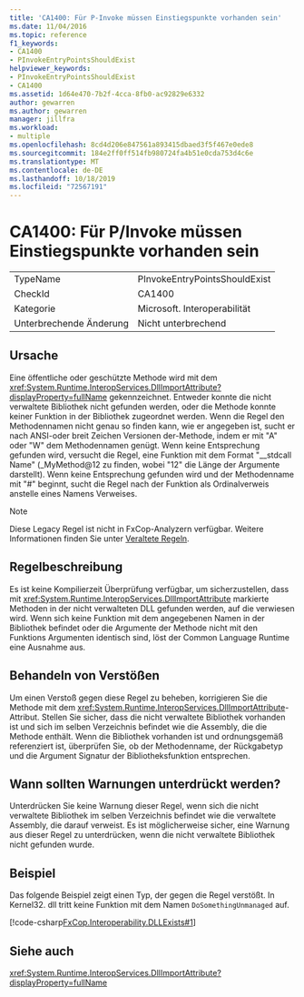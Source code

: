```yaml
---
title: 'CA1400: Für P-Invoke müssen Einstiegspunkte vorhanden sein'
ms.date: 11/04/2016
ms.topic: reference
f1_keywords:
- CA1400
- PInvokeEntryPointsShouldExist
helpviewer_keywords:
- PInvokeEntryPointsShouldExist
- CA1400
ms.assetid: 1d64e470-7b2f-4cca-8fb0-ac92829e6332
author: gewarren
ms.author: gewarren
manager: jillfra
ms.workload:
- multiple
ms.openlocfilehash: 8cd4d206e847561a893415dbaed3f5f467e0ede8
ms.sourcegitcommit: 184e2ff0ff514fb980724fa4b51e0cda753d4c6e
ms.translationtype: MT
ms.contentlocale: de-DE
ms.lasthandoff: 10/18/2019
ms.locfileid: "72567191"
---
```

# <a name="ca1400-pinvoke-entry-points-should-exist"></a>CA1400: Für P/Invoke müssen Einstiegspunkte vorhanden sein

|||
|-|-|
|TypeName|PInvokeEntryPointsShouldExist|
|CheckId|CA1400|
|Kategorie|Microsoft. Interoperabilität|
|Unterbrechende Änderung|Nicht unterbrechend|

## <a name="cause"></a>Ursache
Eine öffentliche oder geschützte Methode wird mit dem <xref:System.Runtime.InteropServices.DllImportAttribute?displayProperty=fullName> gekennzeichnet. Entweder konnte die nicht verwaltete Bibliothek nicht gefunden werden, oder die Methode konnte keiner Funktion in der Bibliothek zugeordnet werden. Wenn die Regel den Methodennamen nicht genau so finden kann, wie er angegeben ist, sucht er nach ANSI-oder breit Zeichen Versionen der-Methode, indem er mit "A" oder "W" dem Methodennamen genügt. Wenn keine Entsprechung gefunden wird, versucht die Regel, eine Funktion mit dem Format "__stdcall Name" (_MyMethod@12 zu finden, wobei "12" die Länge der Argumente darstellt). Wenn keine Entsprechung gefunden wird und der Methodenname mit "#" beginnt, sucht die Regel nach der Funktion als Ordinalverweis anstelle eines Namens Verweises.

> [!NOTE]
> Diese Legacy Regel ist nicht in FxCop-Analyzern verfügbar. Weitere Informationen finden Sie unter [Veraltete Regeln](fxcop-rule-port-status.md#deprecated-rules).

## <a name="rule-description"></a>Regelbeschreibung
Es ist keine Kompilierzeit Überprüfung verfügbar, um sicherzustellen, dass mit <xref:System.Runtime.InteropServices.DllImportAttribute> markierte Methoden in der nicht verwalteten DLL gefunden werden, auf die verwiesen wird. Wenn sich keine Funktion mit dem angegebenen Namen in der Bibliothek befindet oder die Argumente der Methode nicht mit den Funktions Argumenten identisch sind, löst der Common Language Runtime eine Ausnahme aus.

## <a name="how-to-fix-violations"></a>Behandeln von Verstößen
Um einen Verstoß gegen diese Regel zu beheben, korrigieren Sie die Methode mit dem <xref:System.Runtime.InteropServices.DllImportAttribute>-Attribut. Stellen Sie sicher, dass die nicht verwaltete Bibliothek vorhanden ist und sich im selben Verzeichnis befindet wie die Assembly, die die Methode enthält. Wenn die Bibliothek vorhanden ist und ordnungsgemäß referenziert ist, überprüfen Sie, ob der Methodenname, der Rückgabetyp und die Argument Signatur der Bibliotheksfunktion entsprechen.

## <a name="when-to-suppress-warnings"></a>Wann sollten Warnungen unterdrückt werden?
Unterdrücken Sie keine Warnung dieser Regel, wenn sich die nicht verwaltete Bibliothek im selben Verzeichnis befindet wie die verwaltete Assembly, die darauf verweist. Es ist möglicherweise sicher, eine Warnung aus dieser Regel zu unterdrücken, wenn die nicht verwaltete Bibliothek nicht gefunden wurde.

## <a name="example"></a>Beispiel
Das folgende Beispiel zeigt einen Typ, der gegen die Regel verstößt. In Kernel32. dll tritt keine Funktion mit dem Namen `DoSomethingUnmanaged` auf.

[!code-csharp[FxCop.Interoperability.DLLExists#1](../code-quality/codesnippet/CSharp/ca1400-p-invoke-entry-points-should-exist_1.cs)]

## <a name="see-also"></a>Siehe auch
 <xref:System.Runtime.InteropServices.DllImportAttribute?displayProperty=fullName>
